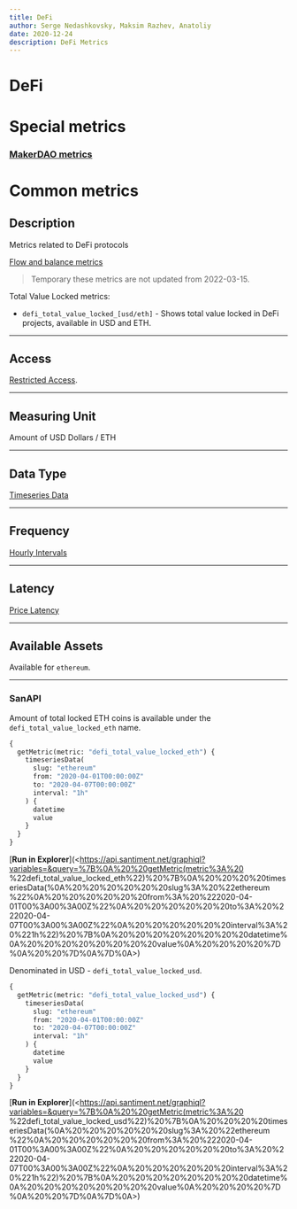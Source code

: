 ```yaml
---
title: DeFi
author: Serge Nedashkovsky, Maksim Razhev, Anatoliy
date: 2020-12-24
description: DeFi Metrics
---
```

# DeFi

# Special metrics
### [MakerDAO metrics](/metrics/makerdao)

# Common metrics

## Description

Metrics related to DeFi protocols

[Flow and balance metrics](/metrics/labeled-balance)

> Temporary these metrics are not updated from 2022-03-15.

Total Value Locked metrics:
* `defi_total_value_locked_[usd/eth]` - Shows total value locked in DeFi projects, available in USD and ETH.

---

## Access

[Restricted Access](/metrics/details/access#restricted-access).

---

## Measuring Unit

Amount of USD Dollars / ETH 

---

## Data Type

[Timeseries Data](/metrics/details/data-type#timeseries-data)

---

## Frequency

[Hourly Intervals](/metrics/details/frequency#hourly-frequency)

---

## Latency

[Price Latency](/metrics/details/latency#price-latency)

---

## Available Assets
Available for `ethereum`.

---

### SanAPI
Amount of total locked ETH coins is available under the `defi_total_value_locked_eth` name.

```graphql
{
  getMetric(metric: "defi_total_value_locked_eth") {
    timeseriesData(
      slug: "ethereum"
      from: "2020-04-01T00:00:00Z"
      to: "2020-04-07T00:00:00Z"
      interval: "1h"
    ) {
      datetime
      value
    }
  }
}
```

[**Run in Explorer**](<https://api.santiment.net/graphiql?variables=&query=%7B%0A%20%20getMetric(metric%3A%20
%22defi_total_value_locked_eth%22)%20%7B%0A%20%20%20%20timeseriesData(%0A%20%20%20%20%20%20slug%3A%20%22ethereum
%22%0A%20%20%20%20%20%20from%3A%20%222020-04-01T00%3A00%3A00Z%22%0A%20%20%20%20%20%20to%3A%20%222020-04-07T00%3A00%3A00Z%22%0A%20%20%20%20%20%20interval%3A%20%221h%22)%20%7B%0A%20%20%20%20%20%20%20%20datetime%0A%20%20%20%20%20%20%20%20value%0A%20%20%20%20%7D%0A%20%20%7D%0A%7D%0A>)

Denominated in USD - `defi_total_value_locked_usd`.

```graphql
{
  getMetric(metric: "defi_total_value_locked_usd") {
    timeseriesData(
      slug: "ethereum"
      from: "2020-04-01T00:00:00Z"
      to: "2020-04-07T00:00:00Z"
      interval: "1h"
    ) {
      datetime
      value
    }
  }
}
```

[**Run in Explorer**](<https://api.santiment.net/graphiql?variables=&query=%7B%0A%20%20getMetric(metric%3A%20
%22defi_total_value_locked_usd%22)%20%7B%0A%20%20%20%20timeseriesData(%0A%20%20%20%20%20%20slug%3A%20%22ethereum
%22%0A%20%20%20%20%20%20from%3A%20%222020-04-01T00%3A00%3A00Z%22%0A%20%20%20%20%20%20to%3A%20%222020-04-07T00%3A00%3A00Z%22%0A%20%20%20%20%20%20interval%3A%20%221h%22)%20%7B%0A%20%20%20%20%20%20%20%20datetime%0A%20%20%20%20%20%20%20%20value%0A%20%20%20%20%7D%0A%20%20%7D%0A%7D%0A>)
